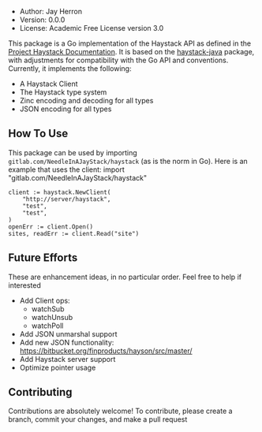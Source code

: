 - Author: Jay Herron
- Version: 0.0.0
- License: Academic Free License version 3.0

This package is a Go implementation of the Haystack API as defined in the [Project Haystack Documentation](https://project-haystack.org/doc).
It is based on the [haystack-java](https://github.com/skyfoundry/haystack-java) package, with adjustments for compatibility with the Go API
and conventions. Currently, it implements the following:

- A Haystack Client
- The Haystack type system
- Zinc encoding and decoding for all types
- JSON encoding for all types

## How To Use
This package can be used by importing `gitlab.com/NeedleInAJayStack/haystack` (as is the norm in Go). Here is an example that uses the client:
    import "gitlab.com/NeedleInAJayStack/haystack"

	client := haystack.NewClient(
    	"http://server/haystack",
		"test",
		"test",
	)
	openErr := client.Open()
	sites, readErr := client.Read("site")

## Future Efforts
These are enhancement ideas, in no particular order. Feel free to help if interested

- Add Client ops:
    - watchSub
    - watchUnsub
    - watchPoll
- Add JSON unmarshal support
- Add new JSON functionality: https://bitbucket.org/finproducts/hayson/src/master/
- Add Haystack server support
- Optimize pointer usage

## Contributing
Contributions are absolutely welcome! To contribute, please create a branch, commit your changes, and make a pull request